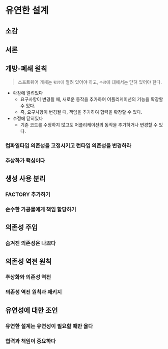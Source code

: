 # 유연한 설계

## 소감

## 서론

## 개방-폐쇄 원칙

> 소프트웨어 개체는 `확장`에 열려 있어야 하고, `수정`에 대해서는 닫혀 있어야 한다.

- 확장에 열려있다
  - 요구사항이 변경될 때, 새로운 동작을 추가하여 어플리케이션의 기능을 확장할 수 있다.
  - 즉, 요구사항이 변경될 때, 책임을 추가하여 협력을 확장할 수 있다.
- 수정에 닫혀있다
  - 기존 코드를 수정하지 않고도 어플리케이션의 동작을 추가하거나 변경할 수 있다.

### 컴파일타임 의존성을 고정시키고 런타임 의존성을 변경하라

### 추상화가 핵심이다

## 생성 사용 분리

### FACTORY 추가하기

### 순수한 가공물에게 책임 할당하기

## 의존성 주입

### 숨겨진 의존성은 나쁘다

## 의존성 역전 원칙

### 추상화와 의존성 역전

### 의존성 역전 원칙과 패키지

## 유연성에 대한 조언

### 유연한 설계는 유연성이 필요할 때만 옳다

### 협력과 책임이 중요하다
